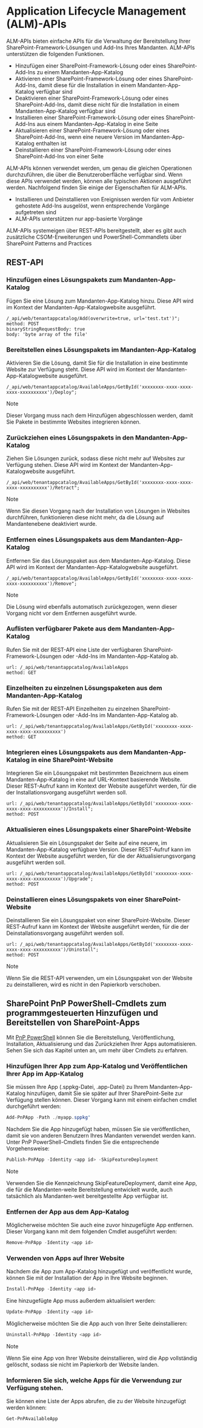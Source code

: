 # <a name="application-lifecycle-management-alm-apis"></a>Application Lifecycle Management (ALM)-APIs  

ALM-APIs bieten einfache APIs für die Verwaltung der Bereitstellung Ihrer SharePoint-Framework-Lösungen und Add-Ins Ihres Mandanten. ALM-APIs unterstützen die folgenden Funktionen.

- Hinzufügen einer SharePoint-Framework-Lösung oder eines SharePoint-Add-Ins zu einem Mandanten-App-Katalog
- Aktivieren einer SharePoint-Framework-Lösung oder eines SharePoint-Add-Ins, damit diese für die Installation in einem Mandanten-App-Katalog verfügbar sind
- Deaktivieren einer SharePoint-Framework-Lösung oder eines SharePoint-Add-Ins, damit diese nicht für die Installation in einem Mandanten-App-Katalog verfügbar sind
- Installieren einer SharePoint-Framework-Lösung oder eines SharePoint-Add-Ins aus einem Mandanten-App-Katalog in eine Seite
- Aktualisieren einer SharePoint-Framework-Lösung oder eines SharePoint-Add-Ins, wenn eine neuere Version im Mandanten-App-Katalog enthalten ist
- Deinstallieren einer SharePoint-Framework-Lösung oder eines SharePoint-Add-Ins von einer Seite

ALM-APIs können verwendet werden, um genau die gleichen Operationen durchzuführen, die über die Benutzeroberfläche verfügbar sind. Wenn diese APIs verwendet werden, können alle typischen Aktionen ausgeführt werden. Nachfolgend finden Sie einige der Eigenschaften für ALM-APIs.

- Installieren und Deinstallieren von Ereignissen werden für vom Anbieter gehostete Add-Ins ausgelöst, wenn entsprechende Vorgänge aufgetreten sind
- ALM-APIs unterstützen nur app-basierte Vorgänge

ALM-APIs systemeigen über REST-APIs bereitgestellt, aber es gibt auch zusätzliche CSOM-Erweiterungen und PowerShell-Commandlets über SharePoint Patterns and Practices 

## <a name="rest-api"></a>REST-API

### <a name="add-solution-package-to-tenant-app-catalog"></a>Hinzufügen eines Lösungspakets zum Mandanten-App-Katalog 

Fügen Sie eine Lösung zum Mandanten-App-Katalog hinzu. Diese API wird im Kontext der Mandanten-App-Katalogwebsite ausgeführt.

```
/_api/web/tenantappcatalog/Add(overwrite=true, url='test.txt')";
method: POST
binaryStringRequestBody: true
body: 'byte array of the file'
```

### <a name="deploy-solution-package-in-tenant-app-catalog"></a>Bereitstellen eines Lösungspakets im Mandanten-App-Katalog

Aktivieren Sie die Lösung, damit Sie für die Installation in eine bestimmte Website zur Verfügung steht. Diese API wird im Kontext der Mandanten-App-Katalogwebsite ausgeführt.

```
/_api/web/tenantappcatalog/AvailableApps/GetById('xxxxxxxx-xxxx-xxxx-xxxx-xxxxxxxxxx')/Deploy";
```

> [!NOTE]
> Dieser Vorgang muss nach dem Hinzufügen abgeschlossen werden, damit Sie Pakete in bestimmte Websites integrieren können. 

### <a name="retract-solution-package-in-the-tenant-app-catalog"></a>Zurückziehen eines Lösungspakets in den Mandanten-App-Katalog

Ziehen Sie Lösungen zurück, sodass diese nicht mehr auf Websites zur Verfügung stehen. Diese API wird im Kontext der Mandanten-App-Katalogwebsite ausgeführt.

```
/_api/web/tenantappcatalog/AvailableApps/GetById('xxxxxxxx-xxxx-xxxx-xxxx-xxxxxxxxxx')/Retract";
```

> [!NOTE]
> Wenn Sie diesen Vorgang nach der Installation von Lösungen in Websites durchführen, funktionieren diese nicht mehr, da die Lösung auf Mandantenebene deaktiviert wurde.

### <a name="remove-solution-package-from-tenant-app-catalog"></a>Entfernen eines Lösungspakets aus dem Mandanten-App-Katalog

Entfernen Sie das Lösungspaket aus dem Mandanten-App-Katalog. Diese API wird im Kontext der Mandanten-App-Katalogwebsite ausgeführt.

```
/_api/web/tenantappcatalog/AvailableApps/GetById('xxxxxxxx-xxxx-xxxx-xxxx-xxxxxxxxxx')/Remove";
```

> [!NOTE]
> Die Lösung wird ebenfalls automatisch zurückgezogen, wenn dieser Vorgang nicht vor dem Entfernen ausgeführt wurde.

### <a name="list-available-packages-from-tenant-app-catalog"></a>Auflisten verfügbarer Pakete aus dem Mandanten-App-Katalog

Rufen Sie mit der REST-API eine Liste der verfügbaren SharePoint-Framework-Lösungen oder -Add-Ins im Mandanten-App-Katalog ab.

```
url: /_api/web/tenantappcatalog/AvailableApps
method: GET
```

### <a name="details-on-individual-solution-package-from-tenant-app-catalog"></a>Einzelheiten zu einzelnen Lösungspaketen aus dem Mandanten-App-Katalog

Rufen Sie mit der REST-API Einzelheiten zu einzelnen SharePoint-Framework-Lösungen oder -Add-Ins im Mandanten-App-Katalog ab.

```
url: /_api/web/tenantappcatalog/AvailableApps/GetById('xxxxxxxx-xxxx-xxxx-xxxx-xxxxxxxxxx')
method: GET
```

### <a name="install-solution-package-from-tenant-app-catalog-to-sharepoint-site"></a>Integrieren eines Lösungspakets aus dem Mandanten-App-Katalog in eine SharePoint-Website

Integrieren Sie ein Lösungspaket mit bestimmten Bezeichnern aus einem Mandanten-App-Katalog in eine auf URL-Kontext basierende Website. Dieser REST-Aufruf kann im Kontext der Website ausgeführt werden, für die der Installationsvorgang ausgeführt werden soll.

```
url: /_api/web/tenantappcatalog/AvailableApps/GetById('xxxxxxxx-xxxx-xxxx-xxxx-xxxxxxxxxx')/Install";
method: POST
```

### <a name="upgrade-solution-package-in-sharepoint-site"></a>Aktualisieren eines Lösungspakets einer SharePoint-Website

Aktualisieren Sie ein Lösungspaket der Seite auf eine neuere, im Mandanten-App-Katalog verfügbare Version. Dieser REST-Aufruf kann im Kontext der Website ausgeführt werden, für die der Aktualisierungsvorgang ausgeführt werden soll.

```
url: /_api/web/tenantappcatalog/AvailableApps/GetById('xxxxxxxx-xxxx-xxxx-xxxx-xxxxxxxxxx')/Upgrade";
method: POST
```

### <a name="uninstall-solution-package-from-sharepoint-site"></a>Deinstallieren eines Lösungspakets von einer SharePoint-Website

Deinstallieren Sie ein Lösungspaket von einer SharePoint-Website. Dieser REST-Aufruf kann im Kontext der Website ausgeführt werden, für die der Deinstallationsvorgang ausgeführt werden soll.

```
url: /_api/web/tenantappcatalog/AvailableApps/GetById('xxxxxxxx-xxxx-xxxx-xxxx-xxxxxxxxxx')/Uninstall";
method: POST
```
> [!NOTE]
> Wenn Sie die REST-API verwenden, um ein Lösungspaket von der Website zu deinstallieren, wird es nicht in den Papierkorb verschoben.


## <a name="sharepoint-pnp-powershell-cmdlets-to-programmatically-add-and-deploy-sharepoint-apps"></a>SharePoint PnP PowerShell-Cmdlets zum programmgesteuerten Hinzufügen und Bereitstellen von SharePoint-Apps

Mit [PnP PowerShell](https://msdn.microsoft.com/de-DE/pnp_powershell/pnp-powershell-overview) können Sie die Bereitstellung, Veröffentlichung, Installation, Aktualisierung und das Zurückziehen Ihrer Apps automatisieren. Sehen Sie sich das Kapitel unten an, um mehr über Cmdlets zu erfahren.

### <a name="adding-and-publishing-your-app-to-the-app-catalog"></a>Hinzufügen Ihrer App zum App-Katalog und Veröffentlichen Ihrer App im App-Katalog
Sie müssen Ihre App (.sppkg-Datei, .app-Datei) zu Ihrem Mandanten-App-Katalog hinzufügen, damit Sie sie später auf Ihrer SharePoint-Seite zur Verfügung stellen können. Dieser Vorgang kann mit einem einfachen cmdlet durchgeführt werden:

```PowerShell
Add-PnPApp -Path ./myapp.sppkg"
```

Nachdem Sie die App hinzugefügt haben, müssen Sie sie veröffentlichen, damit sie von anderen Benutzern Ihres Mandanten verwendet werden kann. Unter PnP PowerShell-Cmdlets finden Sie die entsprechende Vorgehensweise:

```PowerShell
Publish-PnPApp -Identity <app id> -SkipFeatureDeployment
```


> [!NOTE]
> Verwenden Sie die Kennzeichnung SkipFeatureDeployment, damit eine App, die für die Mandanten-weite Bereitstellung entwickelt wurde, auch tatsächlich als Mandanten-weit bereitgestellte App verfügbar ist.



### <a name="removing-the-app-from-the-app-catalog"></a>Entfernen der App aus dem App-Katalog
Möglicherweise möchten Sie auch eine zuvor hinzugefügte App entfernen. Dieser Vorgang kann mit dem folgenden Cmdlet ausgeführt werden:

```PowerShell
Remove-PnPApp -Identity <app id>
```


### <a name="using-apps-on-your-site"></a>Verwenden von Apps auf Ihrer Website
Nachdem die App zum App-Katalog hinzugefügt und veröffentlicht wurde, können Sie mit der Installation der App in Ihre Website beginnen.

```PowerShell
Install-PnPApp -Identity <app id>
```


Eine hinzugefügte App muss außerdem aktualisiert werden:

```PowerShell
Update-PnPApp -Identity <app id>
```


Möglicherweise möchten Sie die App auch von Ihrer Seite deinstallieren:

```PowerShell
Uninstall-PnPApp -Identity <app id>
```


> [!NOTE]
> Wenn Sie eine App von Ihrer Website deinstallieren, wird die App vollständig gelöscht, sodass sie nicht im Papierkorb der Website landen.



### <a name="knowing-which-apps-are-there-for-you-to-use"></a>Informieren Sie sich, welche Apps für die Verwendung zur Verfügung stehen.
Sie können eine Liste der Apps abrufen, die zu der Website hinzugefügt werden können:

```PowerShell
Get-PnPAvailableApp
```
